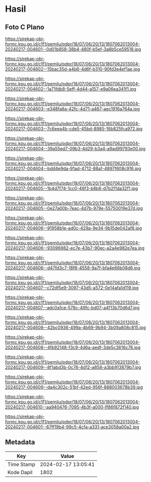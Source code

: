 # Hasil

## Foto C Plano

https://sirekap-obj-formc.kpu.go.id/c1f1/pemilu/pdpr/18/07/06/20/13/1807062013004-20240217-004601--0d01b858-38b4-480f-b5ef-3a6b5ce59518.jpg

https://sirekap-obj-formc.kpu.go.id/c1f1/pemilu/pdpr/18/07/06/20/13/1807062013004-20240217-004602--15bac35d-a4b6-4d6f-b310-90fd3e4ef1ae.jpg

https://sirekap-obj-formc.kpu.go.id/c1f1/pemilu/pdpr/18/07/06/20/13/1807062013004-20240217-004602--1a71fdb8-5eff-4d44-a157-e9a06ea341f1.jpg

https://sirekap-obj-formc.kpu.go.id/c1f1/pemilu/pdpr/18/07/06/20/13/1807062013004-20240217-004603--e348fa8a-42fc-4d71-a467-aec1916a764a.jpg

https://sirekap-obj-formc.kpu.go.id/c1f1/pemilu/pdpr/18/07/06/20/13/1807062013004-20240217-004603--7c6eea4b-cde5-45bd-8985-16b825fca972.jpg

https://sirekap-obj-formc.kpu.go.id/c1f1/pemilu/pdpr/18/07/06/20/13/1807062013004-20240217-004604--39a55ed7-09b3-4d29-b3a4-a9ad99793e00.jpg

https://sirekap-obj-formc.kpu.go.id/c1f1/pemilu/pdpr/18/07/06/20/13/1807062013004-20240217-004604--bdd4e9da-91ad-4712-88a1-4897f608c916.jpg

https://sirekap-obj-formc.kpu.go.id/c1f1/pemilu/pdpr/18/07/06/20/13/1807062013004-20240217-004605--1b4d7f74-1cc0-46f3-b8b6-d7b2f1da32f1.jpg

https://sirekap-obj-formc.kpu.go.id/c1f1/pemilu/pdpr/18/07/06/20/13/1807062013004-20240217-004605--0e27a00b-7eac-4d7b-979e-55750019e37d.jpg

https://sirekap-obj-formc.kpu.go.id/c1f1/pemilu/pdpr/18/07/06/20/13/1807062013004-20240217-004606--91958b1e-ad0c-429a-9e34-9b15de042af8.jpg

https://sirekap-obj-formc.kpu.go.id/c1f1/pemilu/pdpr/18/07/06/20/13/1807062013004-20240217-004606--93096982-ec7e-43b7-90ec-a2a4e982e7ea.jpg

https://sirekap-obj-formc.kpu.go.id/c1f1/pemilu/pdpr/18/07/06/20/13/1807062013004-20240217-004606--d47fd3c7-18f8-4558-9a7f-bfa4e66b08d6.jpg

https://sirekap-obj-formc.kpu.go.id/c1f1/pemilu/pdpr/18/07/06/20/13/1807062013004-20240217-004607--c72df5e9-3097-43d5-a572-0e14afa1d119.jpg

https://sirekap-obj-formc.kpu.go.id/c1f1/pemilu/pdpr/18/07/06/20/13/1807062013004-20240217-004607--adc0a1ce-578c-49fc-bd07-a4f13b70d6d7.jpg

https://sirekap-obj-formc.kpu.go.id/c1f1/pemilu/pdpr/18/07/06/20/13/1807062013004-20240217-004608--42bc0936-499a-4b69-9b94-3b09a808c815.jpg

https://sirekap-obj-formc.kpu.go.id/c1f1/pemilu/pdpr/18/07/06/20/13/1807062013004-20240217-004608--4fb92148-f3c9-4d6a-aedf-3de5c3616c76.jpg

https://sirekap-obj-formc.kpu.go.id/c1f1/pemilu/pdpr/18/07/06/20/13/1807062013004-20240217-004609--8f1abd3b-0c76-4d12-a858-a3bb913879b7.jpg

https://sirekap-obj-formc.kpu.go.id/c1f1/pemilu/pdpr/18/07/06/20/13/1807062013004-20240217-004609--da4c302c-51bf-42ed-956f-888003678b39.jpg

https://sirekap-obj-formc.kpu.go.id/c1f1/pemilu/pdpr/18/07/06/20/13/1807062013004-20240217-004610--aa940476-7095-4b3f-a000-ff86f872f140.jpg

https://sirekap-obj-formc.kpu.go.id/c1f1/pemilu/pdpr/18/07/06/20/13/1807062013004-20240217-004601--67ff19b4-99c5-4cfa-a331-ace3058a00a2.jpg


## Metadata

| Key        | Value               |
| ---------- | ------------------- |
| Time Stamp | 2024-02-17 13:05:41 |
| Kode Dapil | 1802                |




